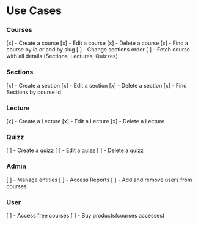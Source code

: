 # Use Cases

### Courses

[x] - Create a course
[x] - Edit a course
[x] - Delete a course
[x] - Find a course by id or and by slug
[ ] - Change sections order
[ ] - Fetch course with all details (Sections, Lectures, Quizzes)

### Sections

[x] - Create a section
[x] - Edit a section
[x] - Delete a section
[x] - Find Sections by course Id

### Lecture

[x] - Create a Lecture
[x] - Edit a Lecture
[x] - Delete a Lecture

### Quizz

[ ] - Create a quizz
[ ] - Edit a quizz
[ ] - Delete a quizz

### Admin

[ ] - Manage entities
[ ] - Access Reports
[ ] - Add and remove users from courses

### User

[ ] - Access free courses
[ ] - Buy products(courses accesses)
